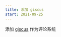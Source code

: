 ```yaml
---
title: 添加 giscus
start: 2021-09-25
---
```


添加 [giscus](https://github.com/laymonage/giscus) 作为评论系统
